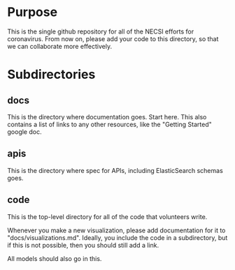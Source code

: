 # Purpose

This is the single github repository for all of the NECSI efforts for coronavirus. From now on, please add your code to this directory, so that we can collaborate more effectively.

# Subdirectories

## docs

This is the directory where documentation goes. Start here. This also contains a list of links to any other resources, like the "Getting Started" google doc.

## apis

This is the directory where spec for APIs, including ElasticSearch schemas goes.

## code

This is the top-level directory for all of the code that volunteers write.

Whenever you make a new visualization, please add documentation for it to "docs/visualizations.md". Ideally, you include the code in a subdirectory, but if this is not possible, then you should still add a link.

All models should also go in this.
